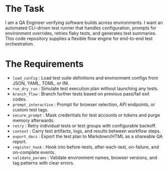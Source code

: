 # The Task

I am a QA Engineer verifying software builds across environments. I want an automated CLI-driven test runner that handles configuration, prompts for environment overrides, retries flaky tests, and generates test summaries. This code repository supplies a flexible flow engine for end-to-end test orchestration.

# The Requirements

* `load_config`         : Load test suite definitions and environment configs from JSON, YAML, TOML, or INI.  
* `run_dry_run`         : Simulate test execution plan without launching any tests.  
* `branch_flow`         : Branch further tests based on previous pass/fail exit codes.  
* `prompt_interactive`  : Prompt for browser selection, API endpoints, or custom test tags.  
* `secure_prompt`       : Mask credentials for test accounts or tokens and purge memory afterwards.  
* `retry`               : Retry individual tests or test groups with configurable backoff.  
* `context`             : Carry test artifacts, logs, and results between workflow steps.  
* `export_docs`         : Export the test plan to Markdown/HTML as a shareable QA report.  
* `register_hook`       : Hook into before-tests, after-each-test, on-failure, and on-complete events.  
* `validate_params`     : Validate environment names, browser versions, and tag patterns with clear errors.

